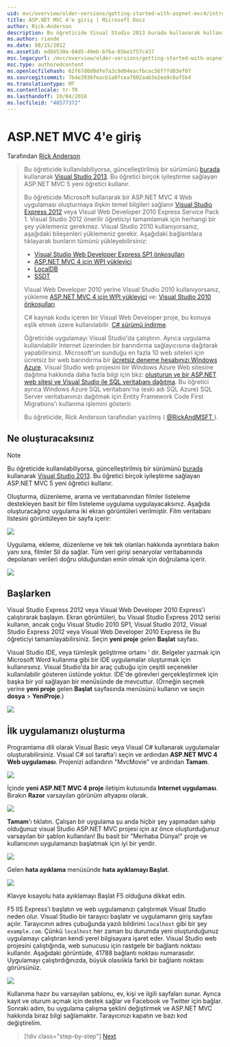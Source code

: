 ```yaml
---
uid: mvc/overview/older-versions/getting-started-with-aspnet-mvc4/intro-to-aspnet-mvc-4
title: ASP.NET MVC 4'e giriş | Microsoft Docs
author: Rick-Anderson
description: Bu öğreticide Visual Studio 2013 burada kullanarak kullanılabiliyorsa, güncelleştirilmiş bir sürüm. Yeni t birçok iyileştirme sağlayan ASP.NET MVC 5 öğreticide...
ms.author: riande
ms.date: 08/15/2012
ms.assetid: ed66530a-04d5-49eb-b76a-85be1f57c437
msc.legacyurl: /mvc/overview/older-versions/getting-started-with-aspnet-mvc4/intro-to-aspnet-mvc-4
msc.type: authoredcontent
ms.openlocfilehash: 62f67d0d0dfe7a3c9d04eacfbcac56f7fd03ef07
ms.sourcegitcommit: 7b4e3936feacb1a8fcea7802aab3e2ea9c8af5b4
ms.translationtype: MT
ms.contentlocale: tr-TR
ms.lasthandoff: 10/04/2018
ms.locfileid: "48577372"
---
```

<a name="intro-to-aspnet-mvc-4"></a>ASP.NET MVC 4'e giriş
====================
Tarafından [Rick Anderson]((https://twitter.com/RickAndMSFT))

> Bu öğreticide kullanılabiliyorsa, güncelleştirilmiş bir sürümünü [burada](../../getting-started/introduction/getting-started.md) kullanarak [Visual Studio 2013](https://www.microsoft.com/visualstudio/eng/2013-downloads). Bu öğretici birçok iyileştirme sağlayan ASP.NET MVC 5 yeni öğretici kullanır.
> 
> Bu öğreticide Microsoft kullanarak bir ASP.NET MVC 4 Web uygulaması oluşturmaya ilişkin temel bilgileri sağlanır [Visual Studio Express 2012](https://www.microsoft.com/visualstudio/11/products/express) veya Visual Web Developer 2010 Express Service Pack 1. Visual Studio 2012 önerilir öğreticiyi tamamlamak için herhangi bir şey yüklemeniz gerekmez. Visual Studio 2010 kullanıyorsanız, aşağıdaki bileşenleri yüklemeniz gerekir. Aşağıdaki bağlantılara tıklayarak bunların tümünü yükleyebilirsiniz:
> 
> - [Visual Studio Web Developer Express SP1 önkoşulları](https://www.microsoft.com/web/gallery/install.aspx?appid=VWD2010SP1Pack)
> - [ASP.NET MVC 4 için WPI yükleyici](https://go.microsoft.com/fwlink/?LinkId=243392)
> - [LocalDB](https://www.microsoft.com/web/gallery/install.aspx?appid=SQLLocalDBOnly_11_0)
> - [SSDT](https://blogs.msdn.com/b/rickandy/archive/2012/08/02/installing-and-using-sql-server-data-tools-ssdt-on-visual-studio-2010-and-vwd.aspx)
> 
> Visual Web Developer 2010 yerine Visual Studio 2010 kullanıyorsanız, yükleme [ASP.NET MVC 4 için WPI yükleyici](https://go.microsoft.com/fwlink/?LinkId=243392) ve: [Visual Studio 2010 önkoşulları](https://www.microsoft.com/web/gallery/install.aspx?appsxml=&amp;appid=VS2010SP1Pack)
> 
> C# kaynak kodu içeren bir Visual Web Developer proje, bu konuya eşlik etmek üzere kullanılabilir. [C# sürümü indirme](https://code.msdn.microsoft.com/Intro-to-ASPNET-MVC-4-61d0219d/file/114480/1/MvcMovie.zip).
> 
> Öğreticide uygulamayı Visual Studio'da çalıştırın. Ayrıca uygulama kullanılabilir Internet üzerinden bir barındırma sağlayıcısına dağıtarak yapabilirsiniz. Microsoft'un sunduğu en fazla 10 web siteleri için ücretsiz bir web barındırma bir [ücretsiz deneme hesabınızı Windows Azure](https://www.windowsazure.com/pricing/free-trial/?WT.mc_id=A443DD604). Visual Studio web projesini bir Windows Azure Web sitesine dağıtma hakkında daha fazla bilgi için bkz: [oluşturun ve bir ASP.NET web sitesi ve Visual Studio ile SQL veritabanı dağıtma](https://docs.microsoft.com/dotnet/azure/). Bu öğretici ayrıca Windows Azure SQL veritabanı'na (eski adı SQL Azure) SQL Server veritabanınızı dağıtmak için Entity Framework Code First Migrations'ı kullanma işlemini gösterir.
> 
> Bu öğreticide, Rick Anderson tarafından yazılmış ( [ @RickAndMSFT ](https://twitter.com/#!/RickAndMSFT) ).


## <a name="what-youll-build"></a>Ne oluşturacaksınız

> [!NOTE]
> Bu öğreticide kullanılabiliyorsa, güncelleştirilmiş bir sürümünü [burada](../../getting-started/introduction/getting-started.md) kullanarak [Visual Studio 2013](https://www.microsoft.com/visualstudio/eng/2013-downloads). Bu öğretici birçok iyileştirme sağlayan ASP.NET MVC 5 yeni öğretici kullanır.


Oluşturma, düzenleme, arama ve veritabanından filmler listeleme destekleyen basit bir film listeleme uygulama uygulayacaksınız. Aşağıda oluşturacağınız uygulama iki ekran görüntüleri verilmiştir. Film veritabanı listesini görüntüleyen bir sayfa içerir:

![](intro-to-aspnet-mvc-4/_static/image1.png)

Uygulama, ekleme, düzenleme ve tek tek olanları hakkında ayrıntılara bakın yanı sıra, filmler Sil da sağlar. Tüm veri girişi senaryolar veritabanında depolanan verileri doğru olduğundan emin olmak için doğrulama içerir.

![](intro-to-aspnet-mvc-4/_static/image2.png)

## <a name="getting-started"></a>Başlarken

Visual Studio Express 2012 veya Visual Web Developer 2010 Express'i çalıştırarak başlayın. Ekran görüntüleri, bu Visual Studio Express 2012 serisi kullanın, ancak çoğu Visual Studio 2010 SP1, Visual Studio 2012, Visual Studio Express 2012 veya Visual Web Developer 2010 Express ile Bu öğreticiyi tamamlayabilirsiniz. Seçin **yeni proje** gelen **Başlat** sayfası.

Visual Studio IDE, veya tümleşik geliştirme ortamı ' dir. Belgeler yazmak için Microsoft Word kullanma gibi bir IDE uygulamalar oluşturmak için kullanırsınız. Visual Studio'da bir araç çubuğu için çeşitli seçenekler kullanılabilir gösteren üstünde yoktur. IDE'de görevleri gerçekleştirmek için başka bir yol sağlayan bir menüsünde de mevcuttur. (Örneğin seçmek yerine **yeni proje** gelen **Başlat** sayfasında menüsünü kullanın ve seçin **dosya** &gt; **YeniProje**.)

![](intro-to-aspnet-mvc-4/_static/image3.png)

## <a name="creating-your-first-application"></a>İlk uygulamanızı oluşturma

Programlama dili olarak Visual Basic veya Visual C# kullanarak uygulamalar oluşturabilirsiniz. Visual C# sol tarafta'i seçin ve ardından **ASP.NET MVC 4 Web uygulaması**. Projenizi adlandırın &quot;MvcMovie&quot; ve ardından **Tamam**.

![](intro-to-aspnet-mvc-4/_static/image4.png)

İçinde **yeni ASP.NET MVC 4 proje** iletişim kutusunda **Internet uygulaması**. Bırakın **Razor** varsayılan görünüm altyapısı olarak.

![](intro-to-aspnet-mvc-4/_static/image5.png)

**Tamam**'ı tıklatın. Çalışan bir uygulama şu anda hiçbir şey yapmadan sahip olduğunuz visual Studio ASP.NET MVC projesi için az önce oluşturduğunuz varsayılan bir şablon kullanılan! Bu basit bir &quot;Merhaba Dünya!&quot; proje ve kullanıcının uygulamanızı başlatmak için iyi bir yerdir.

![](intro-to-aspnet-mvc-4/_static/image6.png)

Gelen **hata ayıklama** menüsünde **hata ayıklamayı Başlat**.

![](intro-to-aspnet-mvc-4/_static/image7.png)

Klavye kısayolu hata ayıklamayı Başlat F5 olduğuna dikkat edin.

F5 IIS Express'i başlatın ve web uygulamanızı çalıştırmak Visual Studio neden olur. Visual Studio bir tarayıcı başlatır ve uygulamanın giriş sayfası açılır. Tarayıcının adres çubuğunda yazılı bildirimi `localhost` gibi bir şey `example.com`. Çünkü `localhost` her zaman bu durumda yeni oluşturduğunuz uygulamayı çalıştıran kendi yerel bilgisayara işaret eder. Visual Studio web projesini çalıştığında, web sunucusu için rastgele bir bağlantı noktası kullanılır. Aşağıdaki görüntüde, 41788 bağlantı noktası numarasıdır. Uygulamayı çalıştırdığınızda, büyük olasılıkla farklı bir bağlantı noktası görürsünüz.

![](intro-to-aspnet-mvc-4/_static/image8.png)

Kullanıma hazır bu varsayılan şablonu, ev, kişi ve ilgili sayfaları sunar. Ayrıca kayıt ve oturum açmak için destek sağlar ve Facebook ve Twitter için bağlar. Sonraki adım, bu uygulama çalışma şeklini değiştirmek ve ASP.NET MVC hakkında biraz bilgi sağlamaktır. Tarayıcınızı kapatın ve bazı kod değiştirelim.

> [!div class="step-by-step"]
> [Next](adding-a-controller.md)
